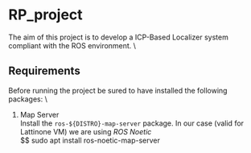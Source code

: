 # RP_project
The aim of this project is to develop a ICP-Based Localizer system compliant with the ROS environment. 
\
## Requirements
Before running the project be sured to have installed the following packages:
\
1) Map Server
\
Install the `ros-${DISTRO}-map-server` package. In our case (valid for Lattinone VM) we are using _ROS Noetic_
\
$$ sudo apt install ros-noetic-map-server
